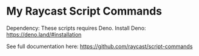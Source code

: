 # My Raycast Script Commands

Dependency: These scripts requires Deno.
Install Deno: https://deno.land/#installation

See full documentation here: https://github.com/raycast/script-commands
